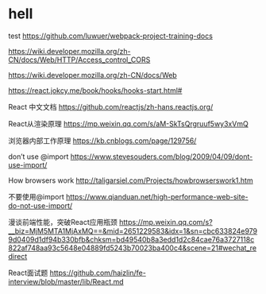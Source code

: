 # hell
test
https://github.com/luwuer/webpack-project-training-docs

https://wiki.developer.mozilla.org/zh-CN/docs/Web/HTTP/Access_control_CORS

https://wiki.developer.mozilla.org/zh-CN/docs/Web

https://react.jokcy.me/book/hooks/hooks-start.html#

React 中文文档 https://github.com/reactjs/zh-hans.reactjs.org/

React从渲染原理 https://mp.weixin.qq.com/s/aM-SkTsQrgruuf5wy3xVmQ

浏览器内部工作原理  https://kb.cnblogs.com/page/129756/

don’t use @import https://www.stevesouders.com/blog/2009/04/09/dont-use-import/

How browsers work  http://taligarsiel.com/Projects/howbrowserswork1.htm

不要使用@import   https://www.qianduan.net/high-performance-web-site-do-not-use-import/

漫谈前端性能，突破React应用瓶颈 https://mp.weixin.qq.com/s?__biz=MjM5MTA1MjAxMQ==&mid=2651229583&idx=1&sn=cbc633824e9799d0409d1df94b330bfb&chksm=bd49540b8a3edd1d2c84cae76a3727118c822af748aa93c5648e04889fd5243b70023ba400c4&scene=21#wechat_redirect


React面试题  https://github.com/haizlin/fe-interview/blob/master/lib/React.md
